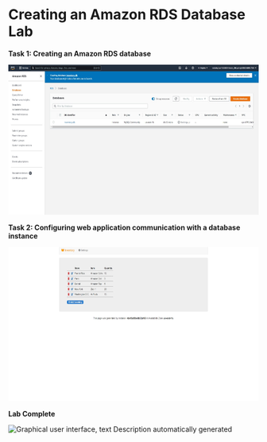 # Creating an Amazon RDS Database Lab

**Task 1: Creating an Amazon RDS database**

<img src="./media/image1_RDS.jpg" style="width:6.5in;height:3.14167in"
alt="Graphical user interface, text, application, Word Description automatically generated" />

**Task 2: Configuring web application communication with a database
instance**

<img src="./media/image2_RDS.jpg" style="width:6.5in;height:3.22917in"
alt="Graphical user interface, text, application, email Description automatically generated" />

**Lab Complete**

<img src="./media/image3_RDS.jpg" style="width:6.5in;height:3.25833in"
alt="Graphical user interface, text Description automatically generated" />
